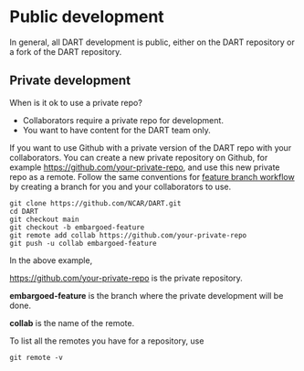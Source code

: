 # Public development

In general, all DART development is public, either on the DART
repository or a fork of the DART repository.

## Private development

When is it ok to use a private repo?

- Collaborators require a private repo for development.
- You want to have content for the DART team only.

If you want to use Github with a private version of the DART repo with
your collaborators. You can create a new private repository on Github,
for example <https://github.com/your-private-repo>, and use this new
private repo as a remote. Follow the same conventions for
[feature branch workflow](./feature-branch.md)
by creating a branch for you and your collaborators to use.

```
git clone https://github.com/NCAR/DART.git
cd DART
git checkout main
git checkout -b embargoed-feature
git remote add collab https://github.com/your-private-repo
git push -u collab embargoed-feature
```

In the above example,

<https://github.com/your-private-repo> is the private repository.

**embargoed-feature** is the branch where the private development will be done.

**collab** is the name of the remote.

To list all the remotes you have for a repository, use

```
git remote -v
```

